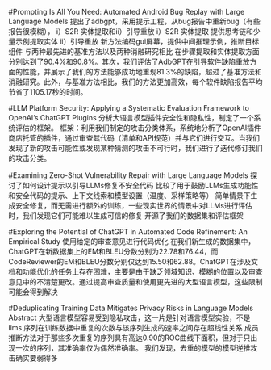 #Prompting Is All You Need: Automated Android Bug Replay with Large Language Models
提出了adbgpt，采用提示工程，从bug报告中重新bug（有些报告很模糊），
i）S2R 实体提取和ii）引导重放
i）S2R 实体提取 提供思考链和少量示例提取实体
ii）引导重放  新方法编码gui屏幕，提供中间推理示例，推断目标组件
与两种最先进的基准方法以及两种消融研究相比
在步骤提取和实体提取方面分别达到了90.4%和90.8%。其次，我们评估了AdbGPT在引导软件缺陷重放方面的性能，并展示了我们的方法能够成功地重现81.3%的缺陷，超过了基准方法和消融研究。此外，与基准方法相比，我们的方法更加高效，每个软件缺陷报告平均节省了1105.17秒的时间。


#LLM Platform Security: Applying a Systematic Evaluation Framework to OpenAI’s ChatGPT Plugins 
分析大语言模型插件安全性和隐私性，制定了一个系统评估的框架。
框架：利用我们制定的攻击分类体系，系统地分析了OpenAI插件商店托管的插件，通过审查其代码（清单和API规范）并与它们进行交互。当我们发现了新的攻击可能性或发现某种猜测的攻击不可行时，我们进行了迭代修订我们的攻击分类。


#Examining Zero-Shot Vulnerability Repair with Large Language Models
探讨了如何设计提示以引导LLMs修复不安全代码
比较了用于鼓励LLMs生成功能性和安全代码的提示、上下文线索和模型设置（温度、采样策略等）
简单情景下生成安全修复，而无需进行额外的训练，一些现实世界的情景中对LLMs进行评估时，我们发现它们可能难以生成可信的修复
开源了我们的数据集和评估框架



#Exploring the Potential of ChatGPT in Automated Code Refinement: An Empirical Study
使用给定的审查意见进行代码优化
在我们新生成的数据集中，ChatGPT在新数据集上的EM和BLEU分数分别为22.78和76.44，而CodeReviewer的EM和BLEU分数分别仅达到15.50和62.88。ChatGPT在涉及文档和功能优化的任务上存在困难，主要是由于缺乏领域知识、模糊的位置以及审查意见中的不清楚更改。通过提高审查质量和使用更先进的大型语言模型，这些限制可能会得到解决

#Deduplicating Training Data Mitigates Privacy Risks in Language Models Abstract
大型语言模型容易受到隐私攻击，这一片是针对语言模型实验，不是llms
序列在训练数据中重复的次数与该序列生成的速率之间存在超线性关系
成员推断方法对于那些多次重复的序列具有高达0.90的ROC曲线下面积，但对于只出现一次的序列，其准确率仅为偶然准确率。
我们发现，去重的模型的模型逆推攻击确实要弱得多